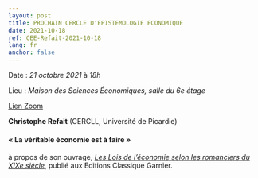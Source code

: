 ```yaml
---
layout: post
title: PROCHAIN CERCLE D'EPISTEMOLOGIE ECONOMIQUE
date: 2021-10-18
ref: CEE-Refait-2021-10-18
lang: fr
anchor: false
---
```


<i class="fas fa-table"></i> Date : _21 octobre 2021_ à _18h_

<i class="fas fa-map-marked"></i> Lieu : _Maison des Sciences Économiques, salle du 6e étage_

<i class="fas fa-video"></i> [Lien Zoom](https://zoom.univ-paris1.fr/j/95623273947?pwd=UWlSa01meFVVVmxJamhsV05sSUd2Zz09)

**Christophe Refait** (CERCLL, Université de Picardie)

#### « La véritable économie est à faire »

à propos de son ouvrage, [*Les Lois de l’économie selon les romanciers du XIXe siècle*](https://classiques-garnier.com/les-lois-de-l-economie-selon-les-romanciers-du-xixe-siecle.html), publié aux Editions Classique Garnier.
